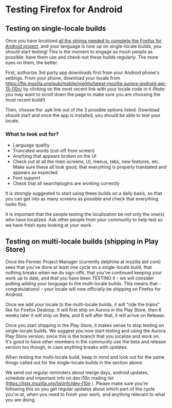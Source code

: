 #  Testing Firefox for Android

## Testing on single-locale builds

Once you have localized [all the strings needed to complete the Firefox for Android project](/products/firefox_android/localize_android), and your language is now up on single-locale builds, you should start testing! This is the moment to engage as much people as possible: have them use and check-out these builds regularly. The more eyes on them, the better.

First, authorize 3rd party app downloads first from your Android phone's settings. From your phone, download your locale from https://ftp.mozilla.org/pub/mobile/nightly/latest-mozilla-aurora-android-api-15-l10n/ by clicking on the most recent link with your locale code in it (Note: you may want to scroll down the page to make sure you are choosing the most recent build!)

Then, choose the .apk link out of the 3 possible options listed. Download should start and once the app is installed, you should be able to test your locale.

### What to look out for?
- Language quality
- Truncated words (cut-off from screen)
- Anything that appears broken on the UI
- Check out at all the main screens, UI, menus, tabs, new features, etc. Make sure these all look good, that everything is properly translated and appears as expected
- Font support
- Check that all searchplugins are working correctly


It is strongly suggested to start using these builds on a daily basis, so that you can get into as many screens as possible and check that everything looks fine.

It is important that the people testing the localization be not only the one(s) who have localized. Ask other people from your community to help test so we have fresh eyes looking at your work.

## Testing on multi-locale builds (shipping in Play Store)

Once the Fennec Project Manager (currently delphine at mozilla dot com) sees that you've done at least one cycle on a single-locale build, that nothing breaks when we do sign-offs, that you've continued keeping your work up to date, and that you have been TESTING it - we will consider putting adding your language to the multi-locale builds. This means that - congratulations! - your locale will now officially be shipping on Firefox for Android.

Once we add your locale to the multi-locale builds, it will "ride the trains" like for Firefox Desktop. It will first ship on Aurora in the Play Store, then 6 weeks later it will ship on Beta, and 6 will after that, it will arrive on Release.

Once you start shipping in the Play Store, it makes sense to stop testing on single-locale builds. We suggest you now start testing and using the Aurora Play Store version, since this is the branch that you localize and work on.  It's good to have other members in the community use the beta and release version too though, in case anything breaks with updates.

When testing the multi-locale build, keep in mind and look out for the same things called out for the single-locale builds in the section above.

We send out regular reminders about merge days, android updates, schedule and important info on dev.l10n mailing list (https://lists.mozilla.org/listinfo/dev-l10n ). Please make sure you're following this so you get regular updates about which part of the cycle you're at, when you need to finish your work, and anything relevant to what you are doing.
